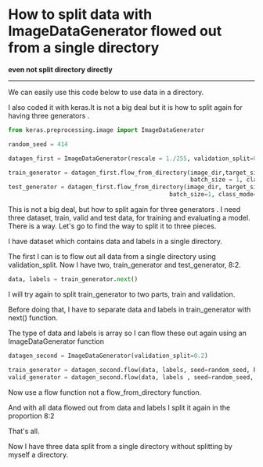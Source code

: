 # How to split data with ImageDataGenerator flowed out from a single directory

**even not split directory directly**

---



We can easily use this code below to use data in a directory.

I also coded it with keras.It is not a big deal but it is how to split again for having three generators .



```python
from keras.preprocessing.image import ImageDataGenerator

random_seed = 414

datagen_first = ImageDataGenerator(rescale = 1./255, validation_split=0.2)

train_generator = datagen_first.flow_from_directory(image_dir,target_size = (640, 640), seed=random_seed,
                                                    batch_size = 1, class_mode = 'binary', subset='training')
test_generator = datagen_first.flow_from_directory(image_dir, target_size=(640, 640), seed=random_seed,
                                              batch_size=1, class_mode='binary', subset='validation')

```

This is not a big deal, but how to split again for three generators .  I need three dataset, train, valid and test data, for training and evaluating a model.  There is a way. Let's go to find the way to split it to three pieces.



I have dataset which contains data and labels in a single directory.

The first I can is to flow out all data  from a single directory using validation_split. Now I have two, train_generator and test_generator, 8:2.  







```python
data, labels = train_generator.next()
```

I will try again to split train_generator to two parts, train and validation. 

Before doing that, I have to separate data and labels in train_generator with  next() function.

The type of data and labels is array so I can flow these out again using  an ImageDataGenerator function







```python
datagen_second = ImageDataGenerator(validation_split=0.2)

train_generator = datagen_second.flow(data, labels, seed=random_seed, batch_size = 1 subset='training')
valid_generator = datagen_second.flow(data, labels , seed=random_seed, batch_size = 1, subset='validation')
```

Now use a flow function not a flow_from_directory function. 

And  with all data flowed out from data and labels I split it again in the proportion 8:2 

That's all. 

Now I have three data split from a single directory without splitting by myself a directory. 

